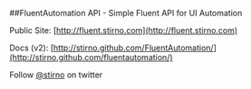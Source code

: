 ##FluentAutomation API - Simple Fluent API for UI Automation

Public Site: [http://fluent.stirno.com](http://fluent.stirno.com)

Docs (v2): [http://stirno.github.com/FluentAutomation/](http://stirno.github.com/fluentautomation/)

Follow [@stirno](http://twitter.com/intent/user?screen_name=stirno) on twitter